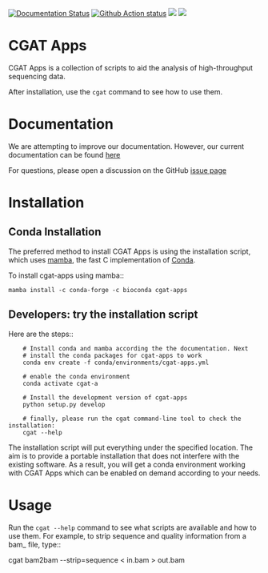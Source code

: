 
<p align="left">
<a href='https://cgat-apps.readthedocs.io/en/latest/?badge=latest'>
  <img src='https://readthedocs.org/projects/cgat-apps/badge/?version=latest' alt='Documentation Status' /></a>
  <a href='https://github.com/cgat-developers/cgat-apps/actions/workflows/cgatapps_python.yml'>
    <img src='https://github.com/cgat-developers/cgat-apps/actions/workflows/cgatapps_python.yml/badge.svg' alt='Github Action status' /></a>
  <a href="https://twitter.com/cgat_oxford?lang=en", alt="Twitter followers">
    <img src="https://img.shields.io/twitter/url/http/shields.io.svg?style=social&logo=twitter" /></a>
  <a href="https://twitter.com/cgat_oxford?lang=en", alt="Twitter followers">
	<img src="https://img.shields.io/twitter/url/http/shields.io.svg?style=social&logo=twitter" /></a>
</p>

CGAT Apps
=========

CGAT Apps is a collection of scripts to aid the analysis of high-throughput sequencing data.

After installation, use the ``cgat`` command to see how to use them.

Documentation
=============

We are attempting to improve our documentation. However, our current documentation
can be found [here](https://cgat-apps.readthedocs.io/en/latest/)

For questions, please open a discussion on the GitHub
[issue page](https://github.com/cgat-developers/cgat-apps/issues)

Installation
============

Conda Installation
------------------
The preferred method to install CGAT Apps is using the installation script, which uses
[mamba](https://github.com/mamba-org/mamba), the fast C implementation of [Conda](https://conda.io).

To install cgat-apps using mamba::

    mamba install -c conda-forge -c bioconda cgat-apps

Developers: try the installation script
---------------------------------------

Here are the steps::

        # Install conda and mamba according the the documentation. Next
        # install the conda packages for cgat-apps to work
        conda env create -f conda/environments/cgat-apps.yml

        # enable the conda environment
        conda activate cgat-a

        # Install the development version of cgat-apps
        python setup.py develop

        # finally, please run the cgat command-line tool to check the installation:
        cgat --help

The installation script will put everything under the specified location. The aim is to provide a portable
installation that does not interfere with the existing software. As a result, you will get a conda environment
working with CGAT Apps which can be enabled on demand according to your needs.

Usage
=====

Run the ``cgat --help`` command to see what scripts are available and how to use them.
For example, to strip sequence and quality information from a bam_ file, type::

   cgat bam2bam --strip=sequence < in.bam > out.bam
